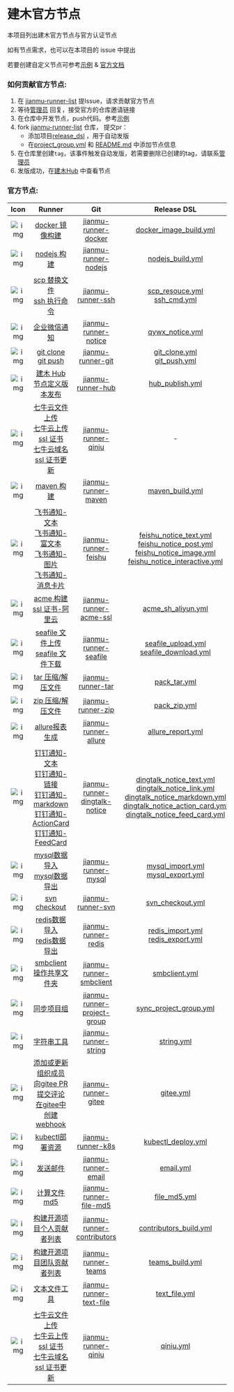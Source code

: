 # 建木官方节点

本项目列出建木官方节点与官方认证节点

如有节点需求，也可以在本项目的 issue 中提出

若要创建自定义节点可参考[示例](https://gitee.com/jianmu-runners/jianmu-runner-example)
& [官方文档](https://docs.jianmu.dev/guide/custom-node.html)

### 如何贡献官方节点:

1. 在 [jianmu-runner-list](https://gitee.com/jianmu-runners/jianmu-runner-list/issues) 提Issue，请求贡献官方节点
2. 等待[管理员](https://gitee.com/liamjung) 回复，接受官方的仓库邀请链接
3. 在仓库中开发节点，push代码。参考[示例](https://gitee.com/jianmu-runners/jianmu-runner-example)
4. fork [jianmu-runner-list](https://gitee.com/jianmu-runners/jianmu-runner-list) 仓库， 提交pr：
    * 添加项目[release_dsl](https://gitee.com/jianmu-runners/jianmu-runner-list/tree/master/release_dsl) ，用于自动发版
    * 在[project_group.yml](https://gitee.com/jianmu-runners/jianmu-runner-list/blob/master/project_group.yml) 和 [README.md](https://gitee.com/jianmu-runners/jianmu-runner-list/blob/master/README.md) 中添加节点信息
5. 在仓库里创建`tag`，该事件触发自动发版，若需要删除已创建的tag，请联系[管理员](https://gitee.com/liamjung)
6. 发版成功，在[建木Hub](https://hub.jianmu.run/) 中查看节点

### 官方节点:

|                             Icon                             |                            Runner                            |                             Git                              |                         Release DSL                          |                            Author                            |
| :----------------------------------------------------------: | :----------------------------------------------------------: | :----------------------------------------------------------: | :----------------------------------------------------------: | :----------------------------------------------------------: |
| ![img](https://img.jianmu.run/node-definition/icon/FvWtndEdOK9WmEc8WCmvKLYpy2Xv?imageView2/2/w/30/h/30/interlace/1/q/100%7CroundPic/radius/!25.5p) | [docker 镜像构建](https://hub.jianmu.run/_/docker_image_build) | [jianmu-runner-docker](https://gitee.com/jianmu-runners/jianmu-runner-docker.git) | [docker_image_build.yml](./release_dsl/docker_image_build.yml) |             [邵嘉诚](https://gitee.com/MKAlieZ)              |
| ![img](https://img.jianmu.run/node-definition/icon/FpON0edVLhS5j3Kgvs9i-rwljruu?imageView2/2/w/30/h/30/interlace/1/q/100%7CroundPic/radius/!25.5p) |     [nodejs 构建](https://hub.jianmu.run/_/nodejs_build)     | [jianmu-runner-nodejs](https://gitee.com/jianmu-runners/jianmu-runner-nodejs.git) |      [nodejs_build.yml](./release_dsl/nodejs_build.yml)      |             [邵嘉诚](https://gitee.com/MKAlieZ)              |
| ![img](https://img.jianmu.run/node-definition/icon/FuR2Q_RwpR-J1vBT5vQ9nhl3cRGG?imageView2/2/w/30/h/30/interlace/1/q/100%7CroundPic/radius/!25.5p) | [scp 替换文件](https://hub.jianmu.run/_/scp_resouce) <br>[ssh 执行命令](https://hub.jianmu.run/_/ssh_cmd) | [jianmu-runner-ssh](https://gitee.com/jianmu-runners/jianmu-runner-ssh.git) | [scp_resouce.yml](./release_dsl/scp_resouce.yml) <br/>[ssh_cmd.yml](./release_dsl/ssh_cmd.yml) |             [邵嘉诚](https://gitee.com/MKAlieZ)              |
| ![img](https://img.jianmu.run/node-definition/icon/Fm-mFNmB-yLjzHprqYzStHx12E0t?imageView2/2/w/30/h/30/interlace/1/q/100%7CroundPic/radius/!25.5p) |     [企业微信通知](https://hub.jianmu.run/_/qywx_notice)     | [jianmu-runner-notice](https://gitee.com/jianmu-runners/jianmu-runner-notice.git) |       [qywx_notice.yml](./release_dsl/qywx_notice.yml)       |             [邵嘉诚](https://gitee.com/MKAlieZ)              |
| ![img](https://img.jianmu.run/node-definition/icon/FikR5g_gILRZjr-olpMqypjhfuj3?imageView2/2/w/30/h/30/interlace/1/q/100%7CroundPic/radius/!25.5p) | [git clone](https://hub.jianmu.run/_/git_clone) <br>[git push](https://hub.jianmu.run/_/git_push) | [jianmu-runner-git](https://gitee.com/jianmu-runners/jianmu-runner-git.git) | [git_clone.yml](./release_dsl/git_clone.yml)<br />[git_push.yml](./release_dsl/git_push.yml) |              [黄熙](https://gitee.com/canon_xi)              |
| ![img](https://img.jianmu.run/node-definition/icon/FuldakfWy16et8gfoLhrhqjmrFgA?imageView2/2/w/30/h/30/interlace/1/q/100%7CroundPic/radius/!25.5p) | [建木 Hub 节点定义版本发布](https://hub.jianmu.run/_/hub_publish) | [jianmu-runner-hub](https://gitee.com/jianmu-runners/jianmu-runner-hub.git) |       [hub_publish.yml](./release_dsl/hub_publish.yml)       |            [daihw](https://gitee.com/generations)            |
| ![img](https://img.jianmu.run/node-definition/icon/FjLa8W_mgaQc6ZuZ_JccCyxY4wDr?imageView2/2/w/30/h/30/interlace/1/q/100%7CroundPic/radius/!25.5p) | [七牛云文件上传](https://hub.jianmu.run/_/qiniu_upload) <br> [七牛云上传 ssl 证书](https://hub.jianmu.run/_/qiniu_ssl_upload) <br> [七牛云域名 ssl 证书更新](https://hub.jianmu.run/_/qiniu_domain_ssl_update) | [jianmu-runner-qiniu](https://gitee.com/jianmu-runners/jianmu-runner-qiniu.git) |                              -                               | [老技](https://gitee.com/liamjung) <br> [comyan](https://gitee.com/comyan) <br>[冯浩](https://gitee.com/qbhfh) |
| ![img](https://img.jianmu.run/node-definition/icon/FjIcOhP7DXyU8LfuoqkQ96hK7itw?imageView2/2/w/30/h/30/interlace/1/q/100%7CroundPic/radius/!25.5p) |      [maven 构建](https://hub.jianmu.run/_/maven_build)      | [jianmu-runner-maven](https://gitee.com/jianmu-runners/jianmu-runner-maven.git) |       [maven_build.yml](./release_dsl/maven_build.yml)       |             [邵嘉诚](https://gitee.com/MKAlieZ)              |
| ![img](https://img.jianmu.run/node-definition/icon/FhaFsSZDMEklnTnzLc1qcj1IWXH5?imageView2/2/w/30/h/30/interlace/1/q/100%7CroundPic/radius/!25.5p) | [飞书通知-文本](https://hub.jianmu.run/_/feishu_notice_text) <br> [飞书通知-富文本](https://hub.jianmu.run/_/feishu_notice_post) <br>[飞书通知-图片](https://hub.jianmu.run/_/feishu_notice_image) <br>[飞书通知-消息卡片](https://hub.jianmu.run/_/feishu_notice_interactive) | [jianmu-runner-feishu](https://gitee.com/jianmu-runners/jianmu-runner-feishu.git) | [feishu_notice_text.yml](./release_dsl/feishu_notice_text.yml) <br/>[feishu_notice_post.yml](./release_dsl/feishu_notice_post.yml) <br/>[feishu_notice_image.yml](./release_dsl/feishu_notice_image.yml) <br/>[feishu_notice_interactive.yml](./release_dsl/feishu_notice_interactive.yml) |            [daihw](https://gitee.com/generations)            |
| ![img](https://img.jianmu.run/node-definition/icon/FhJotcreNFwAAio6zF-d75-zuCCf?imageView2/2/w/30/h/30/interlace/1/q/100%7CroundPic/radius/!25.5p) | [acme 构建 ssl 证书-阿里云](https://hub.jianmu.run/_/acme_ssl_aliyun) | [jianmu-runner-acme-ssl](https://gitee.com/jianmu-runners/jianmu-runner-acme-ssl.git) |   [acme_sh_aliyun.yml](./release_dsl/acme_ssl_aliyun.yml)    |              [黄熙](https://gitee.com/canon_xi)              |
| ![img](https://img.jianmu.run/node-definition/icon/FjG9eU2DVdG-5eC9DUQ_juPkyie2?imageView2/2/w/30/h/30/interlace/1/q/100%7CroundPic/radius/!25.5p) | [seafile 文件上传](https://hub.jianmu.run/_/seafile_upload) <br>[seafile 文件下载](https://hub.jianmu.run/_/seafile_download) | [jianmu-runner-seafile](https://gitee.com/jianmu-runners/jianmu-runner-seafile.git) | [seafile_upload.yml](./release_dsl/seafile_upload.yml)<br />[seafile_download.yml](./release_dsl/seafile_download.yml) |              [黄熙](https://gitee.com/canon_xi)              |
| ![img](https://img.jianmu.run/node-definition/icon/Fk5hx9DxszYY8DFuHeRW8TaJxPlu?imageView2/2/w/30/h/30/interlace/1/q/100%7CroundPic/radius/!25.5p) |    [tar 压缩/解压文件](https://hub.jianmu.run/_/pack_tar)    | [jianmu-runner-tar](https://gitee.com/jianmu-runners/jianmu-runner-tar.git) |          [pack_tar.yml](./release_dsl/pack_tar.yml)          |            [daihw](https://gitee.com/generations)            |
| ![img](https://img.jianmu.run/node-definition/icon/FjyC_qHh_xVe2B3Ey4Iaw-Arfebv?imageView2/2/w/30/h/30/interlace/1/q/100%7CroundPic/radius/!25.5p) |    [zip 压缩/解压文件](https://hub.jianmu.run/_/pack_zip)    | [jianmu-runner-zip](https://gitee.com/jianmu-runners/jianmu-runner-zip.git) |          [pack_zip.yml](./release_dsl/pack_zip.yml)          |            [daihw](https://gitee.com/generations)            |
| ![img](https://img.jianmu.run/node-definition/icon/Fn38OYww-GzUxd6ygXGCTNo9FxtZ?imageView2/2/w/30/h/30/interlace/1/q/100%7CroundPic/radius/!25.5p) |   [allure报表生成](https://hub.jianmu.run/_/allure_report)   | [jianmu-runner-allure](https://gitee.com/jianmu-runners/jianmu-runner-allure.git) |     [allure_report.yml](./release_dsl/allure_report.yml)     |            [daihw](https://gitee.com/generations)            |
| ![img](https://img.jianmu.run/node-definition/icon/FkC51eKE7Bln2PT96aERoJZCmkfz?imageView2/2/w/30/h/30/interlace/1/q/100%7CroundPic/radius/!25.5p) | [钉钉通知-文本](https://hub.jianmu.run/_/dingtalk_notice_text) <br> [钉钉通知-链接](https://hub.jianmu.run/_/dingtalk_notice_link) <br> [钉钉通知-markdown](https://hub.jianmu.run/_/dingtalk_notice_markdown) <br> [钉钉通知-ActionCard](https://hub.jianmu.run/_/dingtalk_notice_action_card) <br> [钉钉通知-FeedCard](https://hub.jianmu.run/_/dingtalk_notice_feed_card) | [jianmu-runner-dingtalk-notice](https://gitee.com/jianmu-runners/jianmu-runner-dingtalk.git) | [dingtalk_notice_text.yml](./release_dsl/dingtalk_notice_text.yml) <br/>[dingtalk_notice_link.yml](./release_dsl/dingtalk_notice_link.yml) <br/>[dingtalk_notice_markdown.yml](./release_dsl/dingtalk_notice_markdown.yml) <br/>[dingtalk_notice_action_card.yml](./release_dsl/dingtalk_notice_action_card.yml) <br/>[dingtalk_notice_feed_card.yml](./release_dsl/dingtalk_notice_feed_card.yml) |            [daihw](https://gitee.com/generations)            |
| ![img](https://img.jianmu.run/node-definition/icon/FkkmDW2a2RQLaivatCTK3yeC0t2k?imageView2/2/w/30/h/30/interlace/1/q/100%7CroundPic/radius/!25.5p) | [mysql数据导入](https://hub.jianmu.run/_/mysql_import) <br> [mysql数据导出](https://hub.jianmu.run/_/mysql_export) | [jianmu-runner-mysql](https://gitee.com/jianmu-runners/jianmu-runner-mysql.git) | [mysql_import.yml](./release_dsl/mysql_import.yml) <br/>[mysql_export.yml](./release_dsl/mysql_export.yml) |            [daihw](https://gitee.com/generations)            |
| ![img](https://img.jianmu.run/node-definition/icon/FjEh2QUcFpEZx1bocJfeGdmBKV4e?imageView2/2/w/30/h/30/interlace/1/q/100%7CroundPic/radius/!25.5p) |    [svn checkout](https://hub.jianmu.run/_/svn_checkout)     | [jianmu-runner-svn](https://gitee.com/jianmu-runners/jianmu-runner-svn.git) |      [svn_checkout.yml](./release_dsl/svn_checkout.yml)      |              [吴奇](https://gitee.com/ImageWQ)               |
| ![img](https://img.jianmu.run/node-definition/icon/FinkJWhh_h20FXgPjyYZTAu1qXo1?imageView2/2/w/30/h/30/interlace/1/q/100%7CroundPic/radius/!25.5p) | [redis数据导入](https://hub.jianmu.run/_/redis_import) <br> [redis数据导出](https://hub.jianmu.run/_/redis_export) | [jianmu-runner-redis](https://gitee.com/jianmu-runners/jianmu-runner-redis.git) | [redis_import.yml](./release_dsl/redis_import.yml) <br/>[redis_export.yml](./release_dsl/redis_export.yml) |            [daihw](https://gitee.com/generations)            |
| ![img](https://img.jianmu.run/node-definition/icon/FgFrUkBnhN6FVugnW2sMb_CGWaKF?imageView2/2/w/30/h/30/interlace/1/q/100%7CroundPic/radius/!25.5p) | [smbclient操作共享文件夹](https://hub.jianmu.run/_/smbclient) | [jianmu-runner-smbclient](https://gitee.com/jianmu-runners/jianmu-runner-smbclient.git) |         [smbclient.yml](./release_dsl/smbclient.yml)         |              [吴奇](https://gitee.com/ImageWQ)               |
| ![img](https://img.jianmu.run/node-definition/icon/FlqdDvA4ayshPkXCIl9w2ka0Btpd?imageView2/2/w/30/h/30/interlace/1/q/100%7CroundPic/radius/!25.5p) |  [同步项目组](https://hub.jianmu.run/_/sync_project_group)   | [jianmu-runner-project-group](https://gitee.com/jianmu-runners/jianmu-runner-project-group.git) | [sync_project_group.yml](./release_dsl/sync_project_group.yml) |            [daihw](https://gitee.com/generations)            |
| ![img](https://img.jianmu.run/node-definition/icon/FipbR3aFUOmzL5rqhaVTB1_1Pj1K?imageView2/2/w/30/h/30/interlace/1/q/100%7CroundPic/radius/!25.5p) |        [字符串工具](https://hub.jianmu.run/_/string)         | [jianmu-runner-string](https://gitee.com/jianmu-runners/jianmu-runner-string.git) |            [string.yml](./release_dsl/string.yml)            |            [daihw](https://gitee.com/generations)            |
| ![img](https://img.jianmu.run/node-definition/icon/FtAyzPvqXDJBhgHLO--Q9CkdagLh?imageView2/2/w/30/h/30/interlace/1/q/100%7CroundPic/radius/!25.5p) | [添加或更新组织成员](https://hub.jianmu.run/_/gitee/1.0.0-member-add)<br>[向gitee PR提交评论](https://hub.jianmu.run/_/gitee/1.0.0-pr-comment)<br/>[在gitee中创建webhook](https://hub.jianmu.run/_/gitee/1.0.0-webhook-create) | [jianmu-runner-gitee](https://gitee.com/jianmu-runners/jianmu-runner-gitee.git) |             [gitee.yml](./release_dsl/gitee.yml)             | [黄熙](https://gitee.com/canon_xi) <br/>[黄熙](https://gitee.com/canon_xi)<br /> [daihw](https://gitee.com/generations) |
| ![img](https://img.jianmu.run/node-definition/icon/FrluwwvH_hfx1GHO4c3qv2gcukCc?imageView2/2/w/30/h/30/interlace/1/q/100%7CroundPic/radius/!25.5p) |  [kubectl部署资源](https://hub.jianmu.run/_/kubectl_deploy)  | [jianmu-runner-k8s](https://gitee.com/jianmu-runners/jianmu-runner-k8s.git) |    [kubectl_deploy.yml](./release_dsl/kubectl_deploy.yml)    |              [黄熙](https://gitee.com/canon_xi)              |
| ![img](https://img.jianmu.run/node-definition/icon/FoYp6c62VmRSpCjk1Q4at4NHAPGd?imageView2/2/w/30/h/30/interlace/1/q/100%7CroundPic/radius/!25.5p) |          [发送邮件](https://hub.jianmu.run/_/email)          | [jianmu-runner-email](https://gitee.com/jianmu-runners/jianmu-runner-email.git) |             [email.yml](./release_dsl/email.yml)             |            [daihw](https://gitee.com/generations)            |
| ![img](https://img.jianmu.run/node-definition/icon/FroQcIBthodJ5NAQMnaZjxzmrU5s?imageView2/2/w/30/h/30/interlace/1/q/100%7CroundPic/radius/!25.5p) |       [计算文件md5](https://hub.jianmu.run/_/file_md5)       | [jianmu-runner-file-md5](https://gitee.com/jianmu-runners/jianmu-runner-file-md5) |          [file_md5.yml](./release_dsl/file_md5.yml)          |              [黄熙](https://gitee.com/canon_xi)              |
| ![img](https://img.jianmu.run/node-definition/icon/Fvo3th67o4pp_v61mBgEeEgx1FnN?imageView2/2/w/30/h/30/interlace/1/q/100%7CroundPic/radius/!25.5p) | [构建开源项目个人贡献者列表](https://hub.jianmu.run/_/contributors_build) | [jianmu-runner-contributors](https://gitee.com/jianmu-runners/jianmu-runner-contributors.git) | [contributors_build.yml](./release_dsl/contributors_build.yml) |              [黄熙](https://gitee.com/canon_xi)              |
| ![img](https://img.jianmu.run/node-definition/icon/FvSdxG1UzMzITgl-qHelV7cNhlrF?imageView2/2/w/30/h/30/interlace/1/q/100%7CroundPic/radius/!25.5p) | [构建开源项目团队贡献者列表](https://hub.jianmu.run/_/teams_build) | [jianmu-runner-teams](https://gitee.com/jianmu-runners/jianmu-runner-teams.git) |       [teams_build.yml](./release_dsl/teams_build.yml)       |              [黄熙](https://gitee.com/canon_xi)              |
| ![img](https://img.jianmu.run/node-definition/icon/Fub21RCA6F9__cLzeuw_KZiwSyfc?imageView2/2/w/30/h/30/interlace/1/q/100%7CroundPic/radius/!25.5p) | [文本文件工具](https://hub.jianmu.run/_/text_file)           | [jianmu-runner-text-file](https://gitee.com/jianmu-runners/jianmu-runner-text-file.git) |       [text_file.yml](./release_dsl/text_file.yml)       |              [daihw](https://gitee.com/generations)              |
| ![img](https://img.jianmu.run/node-definition/icon/FjLa8W_mgaQc6ZuZ_JccCyxY4wDr?imageView2/2/w/30/h/30/interlace/1/q/100%7CroundPic/radius/!25.5p) |[七牛云文件上传](https://hub.jianmu.run/_/qiniu/1.0.0-file-upload) <br> [七牛云上传 ssl 证书](https://hub.jianmu.run/_/qiniu/1.0.0-ssl-upload) <br> [七牛云域名 ssl 证书更新](https://hub.jianmu.run/_/qiniu/1.0.0-domain-ssl-update) | [jianmu-runner-qiniu](https://gitee.com/jianmu-runners/jianmu-runner-qiniu.git) |    [qiniu.yml](./release_dsl/qiniu.yml)                  | [老技](https://gitee.com/liamjung) <br> [comyan](https://gitee.com/comyan) <br>[冯浩](https://gitee.com/qbhfh) |
